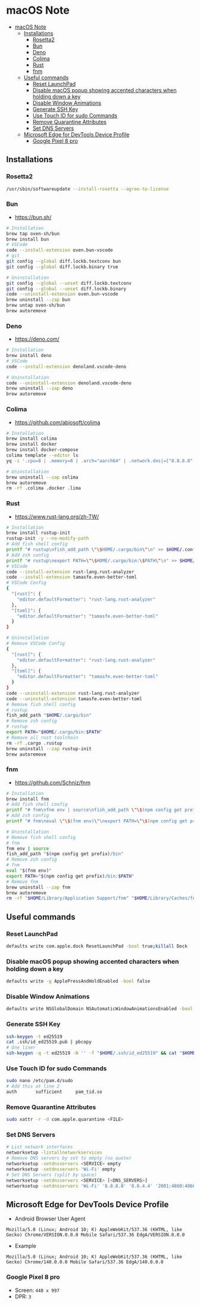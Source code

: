 # macOS Note

- [macOS Note](#macos-note)
  - [Installations](#installations)
    - [Rosetta2](#rosetta2)
    - [Bun](#bun)
    - [Deno](#deno)
    - [Colima](#colima)
    - [Rust](#rust)
    - [fnm](#fnm)
  - [Useful commands](#useful-commands)
    - [Reset LaunchPad](#reset-launchpad)
    - [Disable macOS popup showing accented characters when holding down a key](#disable-macos-popup-showing-accented-characters-when-holding-down-a-key)
    - [Disable Window Animations](#disable-window-animations)
    - [Generate SSH Key](#generate-ssh-key)
    - [Use Touch ID for sudo Commands](#use-touch-id-for-sudo-commands)
    - [Remove Quarantine Attributes](#remove-quarantine-attributes)
    - [Set DNS Servers](#set-dns-servers)
  - [Microsoft Edge for DevTools Device Profile](#microsoft-edge-for-devtools-device-profile)
    - [Google Pixel 8 pro](#google-pixel-8-pro)

## Installations

### Rosetta2

```sh
/usr/sbin/softwareupdate --install-rosetta --agree-to-license
```

### Bun

- <https://bun.sh/>

```sh
# Installation
brew tap oven-sh/bun
brew install bun
# VSCode
code --install-extension oven.bun-vscode
# git
git config --global diff.lockb.textconv bun
git config --global diff.lockb.binary true
```

```sh
# Uninstallation
git config --global --unset diff.lockb.textconv
git config --global --unset diff.lockb.binary
code --uninstall-extension oven.bun-vscode
brew uninstall --zap bun
brew untap oven-sh/bun
brew autoremove
```

### Deno

- <https://deno.com/>

```sh
# Installation
brew install deno
# VSCode
code --install-extension denoland.vscode-deno
```

```sh
# Uninstallation
code --uninstall-extension denoland.vscode-deno
brew uninstall --zap deno
brew autoremove
```

### Colima

- <https://github.com/abiosoft/colima>

```sh
# Installation
brew install colima
brew install docker
brew install docker-compose
colima template --editor ls
yq -i '.cpu=8 | .memory=8 | .arch="aarch64" | .network.dns|=["8.8.8.8", "8.8.4.4"] | .vmType="vz" | .rosetta=true | .mountType="virtiofs"' "$HOME/.colima/_templates/default.yaml"
```

```sh
# Uninstallation
brew uninstall --zap colima
brew autoremove
rm -rf .colima .docker .lima
```

### Rust

- <https://www.rust-lang.org/zh-TW/>

```sh
# Installation
brew install rustup-init
rustup-init -y --no-modify-path
# Add fish shell config
printf "# rustup\nfish_add_path \"\$HOME/.cargo/bin\"\n" >> $HOME/.config/fish/config.fish
# Add zsh config
printf "# rustup\nexport PATH=\"\$HOME/.cargo/bin:\$PATH\"\n" >> $HOME/.zshrc
# VSCode
code --install-extension rust-lang.rust-analyzer
code --install-extension tamasfe.even-better-toml
# VSCode Config
{
  "[rust]": {
    "editor.defaultFormatter": "rust-lang.rust-analyzer"
  },
  "[toml]": {
    "editor.defaultFormatter": "tamasfe.even-better-toml"
  }
}
```

```sh
# Uninstallation
# Remove VSCode Config
{
  "[rust]": {
    "editor.defaultFormatter": "rust-lang.rust-analyzer"
  },
  "[toml]": {
    "editor.defaultFormatter": "tamasfe.even-better-toml"
  }
}
code --uninstall-extension rust-lang.rust-analyzer
code --uninstall-extension tamasfe.even-better-toml
# Remove fish shell config
# rustup
fish_add_path "$HOME/.cargo/bin"
# Remove zsh config
# rustup
export PATH="$HOME/.cargo/bin:$PATH"
# Remove all rust toolchain
rm -rf .cargo .rustup
brew uninstall --zap rustup-init
brew autoremove
```

### fnm

- <https://github.com/Schniz/fnm>

```sh
# Installation
brew install fnm
# Add fish shell config
printf "# fnm\nfnm env | source\nfish_add_path \"\$(npm config get prefix)/bin\"\n" >> $HOME/.config/fish/config.fish
# Add zsh config
printf "# fnm\neval \"\$(fnm env)\"\nexport PATH=\"\$(npm config get prefix)/bin:\$PATH\"\n" >> $HOME/.zshrc
```

```sh
# Uninstallation
# Remove fish shell config
# fnm
fnm env | source
fish_add_path "$(npm config get prefix)/bin"
# Remove zsh config
# fnm
eval "$(fnm env)"
export PATH="$(npm config get prefix)/bin:$PATH"
# Remove fnm
brew uninstall --zap fnm
brew autoremove
rm -rf "$HOME/Library/Application Support/fnm" "$HOME/Library/Caches/fnm_multishells"
```

## Useful commands

### Reset LaunchPad

```sh
defaults write com.apple.dock ResetLaunchPad -bool true;killall Dock
```

### Disable macOS popup showing accented characters when holding down a key

```sh
defaults write -g ApplePressAndHoldEnabled -bool false
```

### Disable Window Animations

```sh
defaults write NSGlobalDomain NSAutomaticWindowAnimationsEnabled -bool NO
```

### Generate SSH Key

```sh
ssh-keygen -t ed25519
cat .ssh/id_ed25519.pub | pbcopy
# One liner
ssh-keygen -q -t ed25519 -N '' -f "$HOME/.ssh/id_ed25519" && cat "$HOME/.ssh/id_ed25519.pub"
```

### Use Touch ID for sudo Commands

```sh
sudo nano /etc/pam.d/sudo
# Add this at line 2
auth       sufficient     pam_tid.so
```

### Remove Quarantine Attributes

```sh
sudo xattr -r -d com.apple.quarantine <FILE>
```

### Set DNS Servers

```sh
# List network interfaces
networksetup -listallnetworkservices
# Remove DNS servers by set to empty (no quote)
networksetup -setdnsservers <SERVICE> empty
networksetup -setdnsservers 'Wi-Fi' empty
# Set DNS Servers (split by space)
networksetup -setdnsservers <SERVICE> [<DNS_SERVERS>]
networksetup -setdnsservers 'Wi-Fi' '8.8.8.8' '8.8.4.4' '2001:4860:4860::8888' '2001:4860:4860::8844'
```

## Microsoft Edge for DevTools Device Profile

- Android Browser User Agent

```text
Mozilla/5.0 (Linux; Android 10; K) AppleWebKit/537.36 (KHTML, like Gecko) Chrome/VERSION.0.0.0 Mobile Safari/537.36 EdgA/VERSION.0.0.0
```

- Example

```text
Mozilla/5.0 (Linux; Android 10; K) AppleWebKit/537.36 (KHTML, like Gecko) Chrome/140.0.0.0 Mobile Safari/537.36 EdgA/140.0.0.0
```

### Google Pixel 8 pro

- Screen: `448 x 997`
- DPR: `3`
